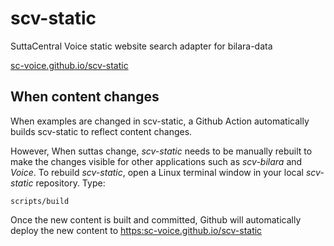 # scv-static
SuttaCentral Voice static website search adapter for bilara-data

[sc-voice.github.io/scv-static](https://sc-voice.github.io/scv-static/)


## When content changes
When examples are changed in scv-static, a Github Action automatically
builds scv-static to reflect content changes.

However, When suttas change, *scv-static* needs to be manually rebuilt to make
the changes visible for other applications such as *scv-bilara* and *Voice*.
To rebuild *scv-static*, open a Linux terminal window in your local *scv-static* 
repository. Type:

```
scripts/build
```

Once the new content is built and committed, Github will automatically deploy
the new content to 
[https:sc-voice.github.io/scv-static](https:sc-voice.github.io/scv-static)




